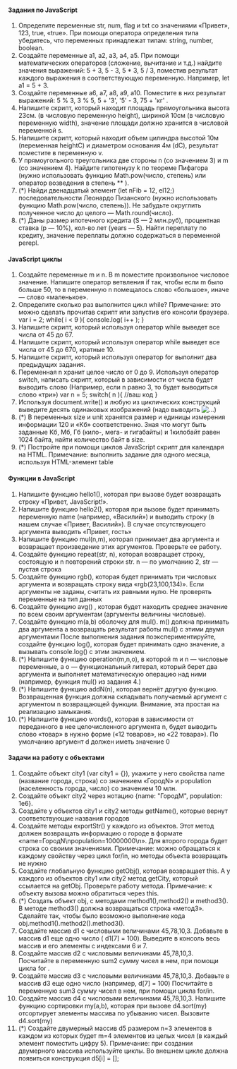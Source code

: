 #### Задания по JavaScript
1. Определите переменные str, num, flag и txt со значениями «Привет», 123, true, «true».
При помощи оператора определения типа убедитесь, что переменных принадлежат типам: string, number, boolean.
2. Создайте переменные a1, a2, a3, a4, a5. При помощи математических операторов (сложение, вычитание и т.д.)
найдите значения выражений:
5 + 3,
5 - 3,
5 * 3,
5 / 3,
поместив результат каждого выражения в соответствующую переменную. Например, let a1 = 5 + 3.
3. Создайте переменные a6, a7, a8, a9, a10. Поместите в них результат выражений:
5 % 3,
3 % 5,
5 + '3',
'5' - 3,
75 + 'кг'
.
4. Напишите скрипт, который находит площадь прямоугольника высота 23см. (в числовую переменную height),
шириной 10см (в числовую переменную width), значение площади должно хранится в числовой переменной s.
5. Напишите скрипт, который находит объем цилиндра высотой 10м (переменная heightC) и диаметром основания 4м (dC),
результат поместите в переменную v.
6. У прямоугольного треугольника две стороны n (со значением 3) и m (со значением 4). Найдите гипотенузу k по теореме
Пифагора (нужно использовать функцию Math.pow(число, степень) или оператор возведения в степень ** ).
7. (*) Найди двенадцатый элемент (let nFib = 12, el12;) последовательности Леонардо Пизанского
(нужно использовать функцию Math.pow(число, степень)). Не забудьте округлить полученное число до целого — Math.round(число).
8. (*) Даны размер ипотечного кредита (S — 2 млн.руб), процентная ставка (p  — 10%), кол-во лет (years — 5).
Найти переплату по кредиту, значение переплаты должно содержаться в переменной perepl.

#### JavaScript циклы
1. Создайте переменные m и n. В m поместите произвольное числовое значение. Напишите оператор ветвления if так,
чтобы если m было больше 50, то в переменную n помещалось слово «большое», иначе — слово «маленькое».
2. Определите сколько раз выполнится цикл while? Примечание: это можно сделать прочитав скрипт или запустив его консоли браузера.
var i = 2;
while( i < 9 ){
 console.log( i++ );
}
3. Напишите скрипт, который используя оператор while выведет все числа от 45 до 67.
4. Напишите скрипт, который используя оператор while выведет все числа от 45 до 670, кратные 10.
5. Напишите скрипт, который используя оператор for выполнит два предыдущих задания.
6. Переменная n хранит целое число от 0 до 9. Используя оператор switch, написать скрипт, который
в зависимости от числа будет выводить слово (Например, если n равно 3, то будет выводиться слово «три»)
var n = 5;
switch( n ){
 //ваш код
}
7. Используя document.write() и любую из циклических конструкций выведите  десять одинаковых
изображений (надо выводить <img src="..." alt="..." />)
8. (*) В переменных size и unit хранятся размер и единицы измерения информации 120 и «Кб» соответственно.
Зная что могут быть заданные Кб, Мб, Гб (кило-, мега- и гигабайты) и 1килобайт равен 1024 байта, найти количество байт в size.
9. (*) Постройте при помощи циклов JavaScript скрипт для календаря на HTML. Примечание: выполнить задание
для одного месяца, используя HTML-элемент table

#### Функции в JavaScript
1. Напишите функцию hello1(), которая при вызове будет возвращать строку «Привет, JavaScript!».
2. Напишите функцию hello2(), которая при вызове будет принимать переменную name (например, «Василий») и выводить строку 
(в нашем случае «Привет, Василий»).  В случае отсутствующего аргумента выводить «Привет, гость»
3. Напишите функцию mul(n,m), которая принимает два аргумента и возвращает произведение этих аргументов. Проверьте ее работу.
4. Создайте функцию repeat(str, n), которая возвращает строку, состоящую и n повторений строки str. n — по умолчанию 2, 
str — пустая строка
5. Создайте функцию rgb(), которая будет принимать три числовых аргумента и возвращать строку вида «rgb(23,100,134)». 
Если аргументы не заданы, считать их равными нулю. Не проверять переменные на тип данных
6. Создайте функцию avg() , которая будет находить среднее значение по всем своим аргументам (аргументы величины числовые).
7. Создайте функцию m(a,b) оболочку для mul(). m() должна принимать два аргумента а возвращать результат работы mul() 
с этими двумя аргументами После выполнения задания поэкспериментируйте, создайте функцию log(), которая будет принимать одно 
значение, а вызывать  console.log() с этим значением.
8. (*) Напишите функцию operation(m,n,o), в которой m и n — числовые переменные, а o — функциональный литерал, который берет 
два аргумента и выполняет математическую операцию над ними (например, функция mul() из задания 4.)
9. (*) Напишите функцию addN(n), которая вернёт другую функцию. Возвращенная функция должна складывать получаемый аргумент 
с аргументом n возвращающей функции. Внимание, эта простая на реализацию замыкания.
10. (*) Напишите функцию words(),  которая в зависимости от переданного в нее целочисленного аргумента n, будет выводить 
слово «товар» в нужно форме («12 товаров», но «22 товара»). По умолчанию аргумент d должен иметь значение 0

#### Задачи на работу с объектами
1. Создайте объект city1 (var city1 = {}), укажите у него свойства name (название города, строка) со значением «ГородN» и 
population (населенность города, число) со значением 10 млн.
2. Создайте объект city2 через нотацию {name: "ГородM", population: 1e6}.
3. Создайте у объектов city1 и city2 методы getName(), которые вернут соответствующие названия городов
4. Создайте методы exportStr() у каждого из объектов. Этот метод должен возвращать информацию о городе в формате 
«name=ГородN\npopulation=10000000\n». Для второго города будет строка со своими значениями. Примечание: можно обращаться 
к каждому свойству через цикл for/in, но методы объекта возвращать не нужно
5. Создайте глобальную функцию getObj(), которая возвращает this. А у каждого из объектов city1 или city2 метод getCity, 
который ссылается на getObj. Проверьте работу метода. Примечание: к объекту вызова можно обратиться через this.
6. (*) Создать объект obj, с методами method1(),method2() и method3(). В методе method3() должна возвращаться строка «метод3». 
Сделайте так, чтобы было возможно выполнение кода obj.method1().method2().method3().
7. Создайте массив d1 с числовыми величинами 45,78,10,3.  Добавьте в массив d1 еще одно число ( d1[7] = 100). 
Выведите в консоль весь массив и его элементы с индексами 6 и 7.
8. Создайте массив d2 с числовыми величинами 45,78,10,3. Посчитайте в переменную sum2 сумму чисел в нем, при помощи цикла for .
9. Создайте массив d3 с числовыми величинами 45,78,10,3. Добавьте в массив d3 еще одно число (например, d[7] = 100) 
Посчитайте в переменную sum3 сумму чисел в нем, при помощи цикла for/in.
10. Создайте массив d4 с числовыми величинами 45,78,10,3. Напишите функцию сортировки my(a,b), которая при вызове d4.sort(my) 
отсортирует элементы массива по убыванию чисел. Вызовите d4.sort(my)
11. (*) Создайте двумерный массив d5 размером n=3 элементов в каждом из которых будет m=4 элементов из целых чисел (в каждый 
элемент поместить цифру 5). Примечание: при создании двумерного массива используйте циклы. 
Во внешнем цикле должна появиться конструкция d5[i] = [];
